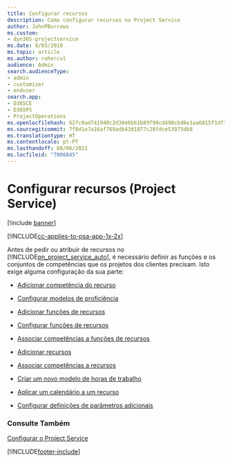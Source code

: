 ```yaml
---
title: Configurar recursos
description: Como configurar recursos no Project Service
author: JohnPBurrows
ms.custom:
- dyn365-projectservice
ms.date: 8/03/2018
ms.topic: article
ms.author: ruhercul
audience: Admin
search.audienceType:
- admin
- customizer
- enduser
search.app:
- D365CE
- D365PS
- ProjectOperations
ms.openlocfilehash: 62fc0ad741940c2d3046bb1b89f99cd490cbd6e1aa6015f1df3b92afb2f107ff
ms.sourcegitcommit: 7f8d1e7a16af769adb43d1877c28fdce53975db8
ms.translationtype: HT
ms.contentlocale: pt-PT
ms.lasthandoff: 08/06/2021
ms.locfileid: "7006845"
---
```

# <a name="set-up-resources-project-service"></a>Configurar recursos (Project Service)

[!include [banner](../includes/psa-now-project-operations.md)]

[!INCLUDE[cc-applies-to-psa-app-1x-2x](../includes/cc-applies-to-psa-app-1x-2x.md)]

Antes de pedir ou atribuir de recursos no [!INCLUDE[pn_project_service_auto](../includes/pn-project-service-auto.md)], é necessário definir as funções e os conjuntos de competências que os projetos dos clientes precisam. Isto exige alguma configuração da sua parte:  
  
-   [Adicionar competência do recurso](../psa/add-resource-skills.md)  
  
-   [Configurar modelos de proficiência](../psa/set-up-proficiency-models.md)  
  
-   [Adicionar funções de recursos](../psa/add-resource-roles.md)  
  
-   [Configurar funções de recursos](../psa/configure-resource-roles.md)  
  
-   [Associar competências a funções de recursos](../psa/associate-skills-with-resource-roles.md)  
  
-   [Adicionar recursos](../psa/add-resources.md)  
  
-   [Associar competências a recursos](../psa/associate-skills-with-resources.md)  
  
-   [Criar um novo modelo de horas de trabalho](../psa/create-work-hours-template.md)  
  
-   [Aplicar um calendário a um recurso](../psa/apply-calendar-resource.md)  
  
-   [Configurar definições de parâmetros adicionais](../psa/configure-additional-parameters-settings.md)  
  
### <a name="see-also"></a>Consulte Também  
 [Configurar o Project Service](../psa/configure.md)


[!INCLUDE[footer-include](../includes/footer-banner.md)]